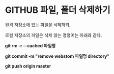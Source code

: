 # GITHUB  파일, 폴더 삭제하기

원격 저장소에 있는 파일을 삭제하되, 

로컬 저장소의 파일은 삭제 않는 명령어는 아래와 같다.

**git rm -r --cached 파일명**

**git commit -m "remove webstom 파일명 directory"**

**git push origin master**

